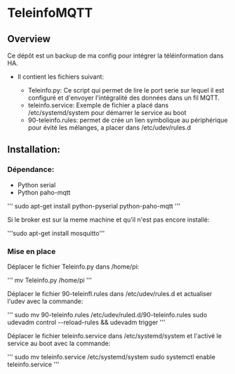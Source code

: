 # TeleinfoMQTT
## Overview

Ce dépôt est un backup de ma config pour intégrer la téléinformation dans HA.

* Il contient les fichiers suivant:

	* Teleinfo.py: Ce script qui permet de lire le port serie sur lequel il est configuré et d'envoyer l'intégralité des données dans un fil MQTT.
	* teleinfo.service: Exemple de fichier a placé dans /etc/systemd/system pour démarrer le service au boot
	* 90-teleinfo.rules: permet de crée un lien symbolique au périphérique pour évité les mélanges, a placer dans /etc/udev/rules.d


## Installation:

### Dépendance:

* Python serial
* Python paho-mqtt

'''
sudo apt-get install python-pyserial python-paho-mqtt
'''

Si le broker est sur la meme machine et qu'il n'est pas encore installé:

'''sudo apt-get install mosquitto'''

### Mise en place
Déplacer le fichier Teleinfo.py dans /home/pi:

'''
mv Teleinfo.py /home/pi
'''

Déplacer le fichier 90-teleinfl.rules dans /etc/udev/rules.d et actualiser l'udev avec la commande:

'''
sudo mv 90-teleinfo.rules /etc/udev/ruled.d/90-teleinfo.rules
sudo udevadm control --reload-rules && udevadm trigger
'''

Déplacer le fichier teleinfo.service dans /etc/systemd/system et l'activé le service au boot avec la commande:

'''
sudo mv teleinfo.service /etc/systemd/system
sudo systemctl enable teleinfo.service
'''


